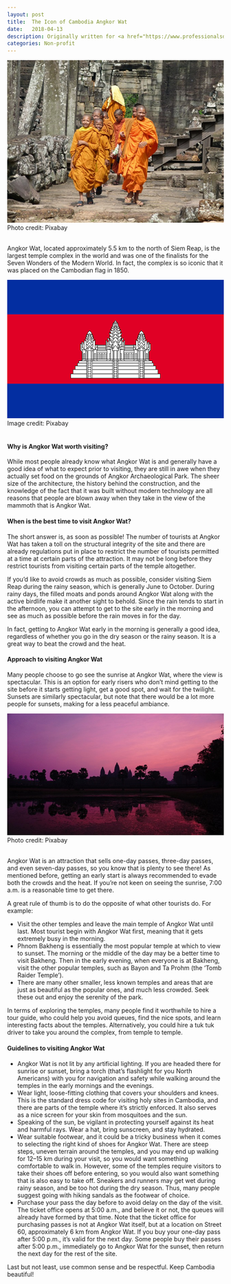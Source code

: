 ```yaml
---
layout: post
title:  The Icon of Cambodia Angkor Wat
date:   2018-04-13
description: Originally written for <a href="https://www.professionalsdoinggood.com/2018/04/13/angkor-wat/" target="blank">Professionals doing good</a>
categories: Non-profit
---
```

<div class="img_post">
	<img class="col three" src="/img/2018-04-13-a.jpg">
</div>
<div class="col three caption">
	Photo credit: Pixabay
</div>
<br/>

Angkor Wat, located approximately 5.5 km to the north of Siem Reap, is the largest temple complex in the world and was one of the finalists for the Seven Wonders of the Modern World. In fact, the complex is so iconic that it was placed on the Cambodian flag in 1850.

<div class="img_post">
	<img class="col three" src="/img/2018-04-13-b.png">
</div>
<div class="col three caption">
	Image credit: Pixabay
</div>
<br/>

<h4>Why is Angkor Wat worth visiting?</h4>

While most people already know what Angkor Wat is and generally have a good idea of what to expect prior to visiting, they are still in awe when they actually set food on the grounds of Angkor Archaeological Park. The sheer size of the architecture, the history behind the construction, and the knowledge of the fact that it was built without modern technology are all reasons that people are blown away when they take in the view of the mammoth that is Angkor Wat.

<h4>When is the best time to visit Angkor Wat?</h4>

The short answer is, as soon as possible! The number of tourists at Angkor Wat has taken a toll on the structural integrity of the site and there are already regulations put in place to restrict the number of tourists permitted at a time at certain parts of the attraction. It may not be long before they restrict tourists from visiting certain parts of the temple altogether.

If you’d like to avoid crowds as much as possible, consider visiting Siem Reap during the rainy season, which is generally June to October. During rainy days, the filled moats and ponds around Angkor Wat along with the active birdlife make it another sight to behold. Since the rain tends to start in the afternoon, you can attempt to get to the site early in the morning and see as much as possible before the rain moves in for the day.

In fact, getting to Angkor Wat early in the morning is generally a good idea, regardless of whether you go in the dry season or the rainy season. It is a great way to beat the crowd and the heat.

<h4>Approach to visiting Angkor Wat</h4>

Many people choose to go see the sunrise at Angkor Wat, where the view is spectacular. This is an option for early risers who don’t mind getting to the site before it starts getting light, get a good spot, and wait for the twilight. Sunsets are similarly spectacular, but note that there would be a lot more people for sunsets, making for a less peaceful ambiance.

<div class="img_post">
	<img class="col three" src="/img/2018-04-13-c.jpg">
</div>
<div class="col three caption">
	Photo credit: Pixabay
</div>
<br/>

Angkor Wat is an attraction that sells one-day passes, three-day passes, and even seven-day passes, so you know that is plenty to see there! As mentioned before, getting an early start is always recommended to evade both the crowds and the heat. If you’re not keen on seeing the sunrise, 7:00 a.m. is a reasonable time to get there.

A great rule of thumb is to do the opposite of what other tourists do. For example:
<ul>
<li>Visit the other temples and leave the main temple of Angkor Wat until last. Most tourist begin with Angkor Wat first, meaning that it gets extremely busy in the morning.</li>
<li>Phnom Bakheng is essentially the most popular temple at which to view to sunset. The morning or the middle of the day may be a better time to visit Bakheng. Then in the early evening, when everyone is at Bakheng, visit the other popular temples, such as Bayon and Ta Prohm (the ‘Tomb Raider Temple’).</li>
<li>There are many other smaller, less known temples and areas that are just as beautiful as the popular ones, and much less crowded. Seek these out and enjoy the serenity of the park.</li>
</ul>	
	
In terms of exploring the temples, many people find it worthwhile to hire a tour guide, who could help you avoid queues, find the nice spots, and learn interesting facts about the temples. Alternatively, you could hire a tuk tuk driver to take you around the complex, from temple to temple.

<h4>Guidelines to visiting Angkor Wat</h4>
<ul>
<li>Angkor Wat is not lit by any artificial lighting. If you are headed there for sunrise or sunset, bring a torch (that’s flashlight for you North Americans) with you for navigation and safety while walking around the temples in the early mornings and the evenings.</li>
<li>Wear light, loose-fitting clothing that covers your shoulders and knees. This is the standard dress code for visiting holy sites in Cambodia, and there are parts of the temple where it’s strictly enforced. It also serves as a nice screen for your skin from mosquitoes and the sun.</li>
<li>Speaking of the sun, be vigilant in protecting yourself against its heat and harmful rays. Wear a hat, bring sunscreen, and stay hydrated.</li>
<li>Wear suitable footwear, and it could be a tricky business when it comes to selecting the right kind of shoes for Angkor Wat. There are steep steps, uneven terrain around the temples, and you may end up walking for 12–15 km during your visit, so you would want something comfortable to walk in. However, some of the temples require visitors to take their shoes off before entering, so you would also want something that is also easy to take off. Sneakers and runners may get wet during rainy season, and be too hot during the dry season. Thus, many people suggest going with hiking sandals as the footwear of choice.</li>
<li>Purchase your pass the day before to avoid delay on the day of the visit. The ticket office opens at 5:00 a.m., and believe it or not, the queues will already have formed by that time. Note that the ticket office for purchasing passes is not at Angkor Wat itself, but at a location on Street 60, approximately 6 km from Angkor Wat. If you buy your one-day pass after 5:00 p.m., it’s valid for the next day. Some people buy their passes after 5:00 p.m., immediately go to Angkor Wat for the sunset, then return the next day for the rest of the site.</li>
</ul>

Last but not least, use common sense and be respectful. Keep Cambodia beautiful!
